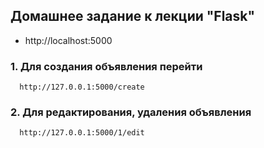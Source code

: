 ## Домашнее задание  к лекции "Flask"

   * http://localhost:5000

### 1. Для создания объявления перейти
      http://127.0.0.1:5000/create 

### 2. Для редактирования, удаления объявления
      http://127.0.0.1:5000/1/edit
